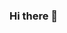 ### Hi there 👋

<!--
**lisafmendes/lisafmendes** is a ✨ _special_ ✨ repository because its `README.md` (this file) appears on your GitHub profile.

Here are some ideas to get you started:

- 🔭 I’m currently working javascript ...
- 🌱 I’m currently learning javascript ...
- 👯 I’m looking to collaborate on opensource projects ...
- 🤔 I’m looking for help with javascript ...
- 💬 Ask me about my life ...
- 📫 How to reach me: Brazil...
- ⚡ Fun fact: the life is a lie.
-->
